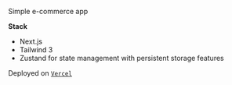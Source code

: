 Simple e-commerce app

**Stack**
- Next.js
- Tailwind 3
- Zustand for state management with persistent storage features

Deployed on [`Vercel`](https://hamham.vercel.app/)
